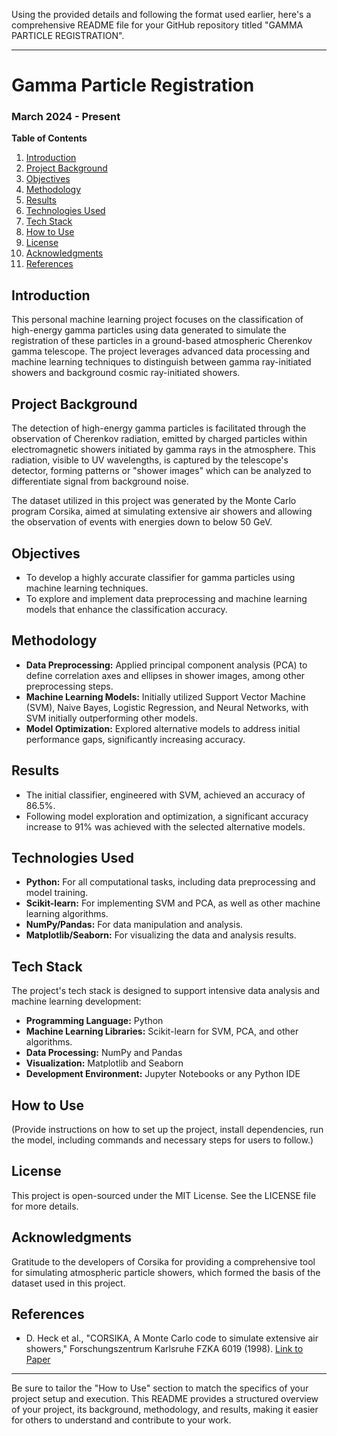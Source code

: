 Using the provided details and following the format used earlier, here's a comprehensive README file for your GitHub repository titled "GAMMA PARTICLE REGISTRATION".

---

# Gamma Particle Registration

### March 2024 - Present

**Table of Contents**
1. [Introduction](#introduction)
2. [Project Background](#project-background)
3. [Objectives](#objectives)
4. [Methodology](#methodology)
5. [Results](#results)
6. [Technologies Used](#technologies-used)
7. [Tech Stack](#tech-stack)
8. [How to Use](#how-to-use)
9. [License](#license)
10. [Acknowledgments](#acknowledgments)
11. [References](#references)

## Introduction
This personal machine learning project focuses on the classification of high-energy gamma particles using data generated to simulate the registration of these particles in a ground-based atmospheric Cherenkov gamma telescope. The project leverages advanced data processing and machine learning techniques to distinguish between gamma ray-initiated showers and background cosmic ray-initiated showers.

## Project Background
The detection of high-energy gamma particles is facilitated through the observation of Cherenkov radiation, emitted by charged particles within electromagnetic showers initiated by gamma rays in the atmosphere. This radiation, visible to UV wavelengths, is captured by the telescope's detector, forming patterns or "shower images" which can be analyzed to differentiate signal from background noise.

The dataset utilized in this project was generated by the Monte Carlo program Corsika, aimed at simulating extensive air showers and allowing the observation of events with energies down to below 50 GeV.

## Objectives
- To develop a highly accurate classifier for gamma particles using machine learning techniques.
- To explore and implement data preprocessing and machine learning models that enhance the classification accuracy.

## Methodology
- **Data Preprocessing:** Applied principal component analysis (PCA) to define correlation axes and ellipses in shower images, among other preprocessing steps.
- **Machine Learning Models:** Initially utilized Support Vector Machine (SVM), Naive Bayes, Logistic Regression, and Neural Networks, with SVM initially outperforming other models.
- **Model Optimization:** Explored alternative models to address initial performance gaps, significantly increasing accuracy.

## Results
- The initial classifier, engineered with SVM, achieved an accuracy of 86.5%.
- Following model exploration and optimization, a significant accuracy increase to 91% was achieved with the selected alternative models.

## Technologies Used
- **Python:** For all computational tasks, including data preprocessing and model training.
- **Scikit-learn:** For implementing SVM and PCA, as well as other machine learning algorithms.
- **NumPy/Pandas:** For data manipulation and analysis.
- **Matplotlib/Seaborn:** For visualizing the data and analysis results.

## Tech Stack
The project's tech stack is designed to support intensive data analysis and machine learning development:
- **Programming Language:** Python
- **Machine Learning Libraries:** Scikit-learn for SVM, PCA, and other algorithms.
- **Data Processing:** NumPy and Pandas
- **Visualization:** Matplotlib and Seaborn
- **Development Environment:** Jupyter Notebooks or any Python IDE

## How to Use
(Provide instructions on how to set up the project, install dependencies, run the model, including commands and necessary steps for users to follow.)

## License
This project is open-sourced under the MIT License. See the LICENSE file for more details.

## Acknowledgments
Gratitude to the developers of Corsika for providing a comprehensive tool for simulating atmospheric particle showers, which formed the basis of the dataset used in this project.

## References
- D. Heck et al., "CORSIKA, A Monte Carlo code to simulate extensive air showers," Forschungszentrum Karlsruhe FZKA 6019 (1998). [Link to Paper](http://rexa.info/paper?id=ac6e674e9af20979b23d3ed4521f1570765e8d68)

---

Be sure to tailor the "How to Use" section to match the specifics of your project setup and execution. This README provides a structured overview of your project, its background, methodology, and results, making it easier for others to understand and contribute to your work.
